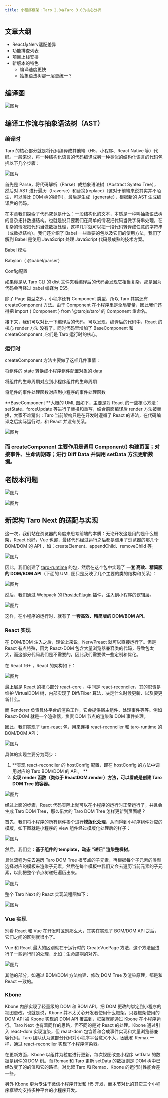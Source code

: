 ```yaml
---
title: 小程序框架：Taro 2.0与Taro 3.0的核心分析
---
```


## 文章大纲

* React与Nerv适配差异
* 功能排查列表
* 项目上线安排
* 新版本的特色
  * 编译速度更快
  * 抽象语法树那一层更统一？

## 编译图
![图片](https://uploader.shimo.im/f/HU5S9ohp07wkWtXY.png!thumbnail)

## 编译工作流与抽象语法树（AST）
### **编译时**
Taro 的核心部分就是将代码编译成其他端（H5、小程序、React Native 等）代码。一般来说，将一种结构化语言的代码编译成另一种类似的结构化语言的代码包括以下几个步骤：

![图片](https://uploader.shimo.im/f/yttbqf6ii44zEccd.png!thumbnail)

首先是 Parse，将代码解析（Parse）成抽象语法树（Abstract Syntex Tree），然后对 AST 进行遍历（traverse）和替换(replace)（这对于前端来说其实并不陌生，可以类比 DOM 树的操作），最后是生成（generate），根据新的 AST 生成编译后的代码。

在本章我们探索了代码究竟是什么：一段结构化的文本，本质是一种叫抽象语法树的复杂拓扑数据结构。也就是说只要我们在简单的情况把代码当做字符串处理，在复杂的情况把代码当做数据处理，这样几乎就可以把一段代码转译成任意的字符串（或数据结构）。我们还介绍了 Babel 一些重要的包以及它们的使用方法，我们了解到 Babel 是使用 JavaScript 处理 JavaScript 代码最成熟的技术方案。


Babel 模块

Babylon（ @babel/parser）

Config配置



如果你是从 Taro CLI 的 dist 文件夹看编译后的代码会发现它相当复杂，那是因为代码会再经过 babel 编译为 ES5。

除了 Page 类型之外，小程序还有 Component 类型，所以 Taro 其实还有 createComponent 方法。由于 Component 在小程序里是全局变量，因此我们还得把 import { Component } from '@tarojs/taro' 的 Component 重命名。

接下来，我们可以对比一下编译后的代码，可以发现，编译后的代码中，React 的核心 render 方法 没有了。同时代码里增加了 BaseComponent 和 createComponent ,它们是 Taro 运行时的核心。

### 运行时
createComponent 方法主要做了这样几件事情：

将组件的 state 转换成小程序组件配置对象的 data

将组件的生命周期对应到小程序组件的生命周期

将组件的事件处理函数对应到小程序的事件处理函数

**BaseComponent **大概的 UML 图如下，主要是对 React 的一些核心方法：setState、forceUpdate 等进行了替换和重写，结合前面编译后 render 方法被替换，大家不难猜出：Taro 当前架构只是在开发时遵循了 React 的语法，在代码编译之后实际运行时，和 React 并没有关系。

![图片](https://uploader.shimo.im/f/BOCYPJUF1B8qgoWi.png!thumbnail)

### 而 createComponent 主要作用是调用 Component() 构建页面；对接事件、生命周期等；进行 Diff Data 并调用 setData 方法更新数据。

## 老版本问题

![图片](https://uploader.shimo.im/f/zNvDrJ2KoUgWU9u0.png!thumbnail)



![图片](https://uploader.shimo.im/f/ArCZb0EeHQszXovm.png!thumbnail)

## 新架构 Taro Next 的适配与实现
 

这一次，我们站在浏览器的角度来思考前端的本质：无论开发这是用的是什么框架，React 也好，Vue 也罢，最终代码经过运行之后都是调用了浏览器的那几个 BOM/DOM 的 API ，如：createElement、appendChild、removeChild 等。

 ![图片](https://uploader.shimo.im/f/szevBLZRvIQWLJdu.png!thumbnail)

 

因此，我们创建了 [taro-runtime](https://github.com/NervJS/taro/tree/next/packages/taro-runtime) 的包，然后在这个包中实现了 **一套 高效、精简版的 DOM/BOM API**（下面的 UML 图只是反映了几个主要的类的结构和关系）：

 ![图片](https://uploader.shimo.im/f/1yemN8XEXdQxHpaS.png!thumbnail)

 

然后，我们通过 Webpack 的 [ProvidePlugin](https://webpack.js.org/plugins/provide-plugin/) 插件，注入到小程序的逻辑层。

 ![图片](https://uploader.shimo.im/f/Bcpyz7CEFmIsXwpV.png!thumbnail)

 

这样，在小程序的运行时，就有了 **一套高效、精简版的 DOM/BOM API**。

 

### React 实现
 

在 DOM/BOM 注入之后，理论上来说，Nerv/Preact 就可以直接运行了。但是 React 有点特殊，因为 React-DOM 包含大量浏览器兼容类的代码，导致包太大，而这部分代码我们是不需要的，因此我们需要做一些定制和优化。

 

在 React 16+ ，React 的架构如下：

 ![图片](https://uploader.shimo.im/f/mn1f5yraPC883M8g.png!thumbnail)

 

最上层是 React 的核心部分 react-core ，中间是 react-reconciler，其的职责是维护 VirtualDOM 树，内部实现了 Diff/Fiber 算法，决定什么时候更新、以及要更新什么。

 

而 Renderer 负责具体平台的渲染工作，它会提供宿主组件、处理事件等等。例如 React-DOM 就是一个渲染器，负责 DOM 节点的渲染和 DOM 事件处理。

 

因此，我们实现了 [taro-react](https://github.com/NervJS/taro/tree/next/packages/taro-react) 包，用来连接 react-reconciler 和 taro-runtime 的 BOM/DOM API：

 ![图片](https://uploader.shimo.im/f/A2CGfX6BflIaLnXk.png!thumbnail)

 

具体的实现主要分为两步：

1. **实现 react-reconciler 的 hostConfig 配置，即在 hostConfig 的方法中调用对应的 Taro BOM/DOM 的 API。 **
2. **实现 render 函数（类似于 ReactDOM.render）方法，可以看成是创建 Taro DOM Tree 的容器。**

 ![图片](https://uploader.shimo.im/f/nRk0L5warFAPmzm3.png!thumbnail)

 

经过上面的步骤，React 代码实际上就可以在小程序的运行时正常运行了，并且会生成 Taro DOM Tree，那么偌大的 Taro DOM Tree 怎样更新到页面呢？

 

首先，我们将小程序的所有组件挨个进行**模版化处理**，从而得到小程序组件对应的模版，如下图就是小程序的 view 组件经过模版化处理后的样子：

 ![图片](https://uploader.shimo.im/f/Q3J84JPQTOcdaZyJ.png!thumbnail)

 

然后，我们会：**基于组件的 template，动态 “递归” 渲染整棵树**。

 

具体流程为先去遍历 Taro DOM Tree 根节点的子元素，再根据每个子元素的类型选择对应的模板来渲染子元素，然后在每个模板中我们又会去遍历当前元素的子元素，以此把整个节点树递归遍历出来。

 ![图片](https://uploader.shimo.im/f/BkGQXX75i04lNcKs.png!thumbnail)

 

整个 Taro Next 的 React 实现流程图如下：

 ![图片](https://uploader.shimo.im/f/1oNeqrLQFCE2nSop.png!thumbnail)

 

### Vue 实现
 

别看 React 和 Vue 在开发时区别那么大，其实在实现了 BOM/DOM API 之后，它们之间的区别就很小了。

 

Vue 和 React 最大的区别就在于运行时的 CreateVuePage 方法，这个方法里进行了一些运行时的处理，比如：生命周期的对齐。

 ![图片](https://uploader.shimo.im/f/1ne7kplIEP8eEV59.png!thumbnail)

 

其他的部分，如通过 BOM/DOM 方法构建、修改 DOM Tree 及渲染原理，都是和 React 一致的。


### Kbone
Kbone 内部实现了轻量级的 DOM 和 BOM API，把 DOM 更改的绑定到小程序的视图更改。也就是说，Kbone 并不太关心开发者使用什么框架，只要框架使用的 DOM API 被 Kbone 实现的 DOM API 覆盖到，框架就能通过 Kbone 在小程序运行。Taro Next 也有着同样的思路，但不同的是对 React 的处理。Kbone 通过引入 react-dom 实现渲染，但 react-dom 包含着和合成事件实现和大量浏览器兼容代码。Taro 团队认为这部分代码对小程序平台意义不大，因此和 Remax 一样，通过 react-reconciler 实现了小程序渲染器。

在更新方面，Kbone 以组件为粒度进行更新，每次视图改变小程序 setData 的数据是组件的 DOM 树。而 Remax 和 Taro 更新 setData 的数据则是 DOM 树中已经改变了的的值和它的路径。对比起 Taro 和 Remax，Kbone 的运行时性能会差一些。

另外 Kbone 更为专注于微信小程序开发和 H5 开发，而本节对比的其它三个小程序框架均支持多种平台的小程序开发。

